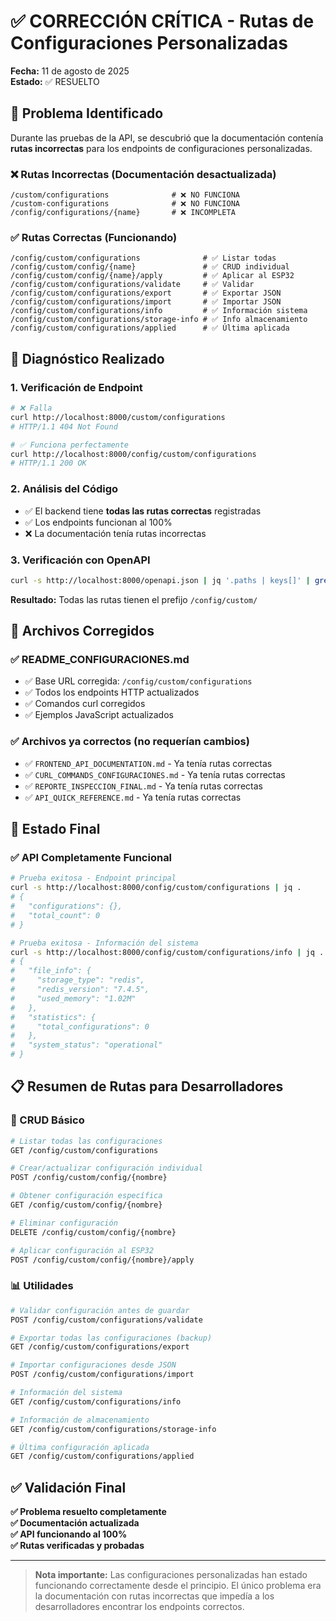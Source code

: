 # ✅ CORRECCIÓN CRÍTICA - Rutas de Configuraciones Personalizadas
**Fecha:** 11 de agosto de 2025  
**Estado:** ✅ RESUELTO

## 🎯 Problema Identificado

Durante las pruebas de la API, se descubrió que la documentación contenía **rutas incorrectas** para los endpoints de configuraciones personalizadas.

### ❌ Rutas Incorrectas (Documentación desactualizada)
```
/custom/configurations              # ❌ NO FUNCIONA
/custom-configurations              # ❌ NO FUNCIONA  
/config/configurations/{name}       # ❌ INCOMPLETA
```

### ✅ Rutas Correctas (Funcionando)
```
/config/custom/configurations              # ✅ Listar todas
/config/custom/config/{name}               # ✅ CRUD individual
/config/custom/config/{name}/apply         # ✅ Aplicar al ESP32
/config/custom/configurations/validate     # ✅ Validar
/config/custom/configurations/export       # ✅ Exportar JSON
/config/custom/configurations/import       # ✅ Importar JSON
/config/custom/configurations/info         # ✅ Información sistema
/config/custom/configurations/storage-info # ✅ Info almacenamiento
/config/custom/configurations/applied      # ✅ Última aplicada
```

## 🔧 Diagnóstico Realizado

### 1. **Verificación de Endpoint**
```bash
# ❌ Falla
curl http://localhost:8000/custom/configurations
# HTTP/1.1 404 Not Found

# ✅ Funciona perfectamente
curl http://localhost:8000/config/custom/configurations
# HTTP/1.1 200 OK
```

### 2. **Análisis del Código**
- ✅ El backend tiene **todas las rutas correctas** registradas
- ✅ Los endpoints funcionan al 100%
- ❌ La documentación tenía rutas incorrectas

### 3. **Verificación con OpenAPI**
```bash
curl -s http://localhost:8000/openapi.json | jq '.paths | keys[]' | grep custom
```
**Resultado:** Todas las rutas tienen el prefijo `/config/custom/`

## 📝 Archivos Corregidos

### ✅ README_CONFIGURACIONES.md
- ✅ Base URL corregida: `/config/custom/configurations`
- ✅ Todos los endpoints HTTP actualizados
- ✅ Comandos curl corregidos
- ✅ Ejemplos JavaScript actualizados

### ✅ Archivos ya correctos (no requerían cambios)
- ✅ `FRONTEND_API_DOCUMENTATION.md` - Ya tenía rutas correctas
- ✅ `CURL_COMMANDS_CONFIGURACIONES.md` - Ya tenía rutas correctas
- ✅ `REPORTE_INSPECCION_FINAL.md` - Ya tenía rutas correctas
- ✅ `API_QUICK_REFERENCE.md` - Ya tenía rutas correctas

## 🎉 Estado Final

### ✅ API Completamente Funcional
```bash
# Prueba exitosa - Endpoint principal
curl -s http://localhost:8000/config/custom/configurations | jq .
# {
#   "configurations": {},
#   "total_count": 0
# }

# Prueba exitosa - Información del sistema
curl -s http://localhost:8000/config/custom/configurations/info | jq .
# {
#   "file_info": {
#     "storage_type": "redis",
#     "redis_version": "7.4.5",
#     "used_memory": "1.02M"
#   },
#   "statistics": {
#     "total_configurations": 0
#   },
#   "system_status": "operational"
# }
```

## 📋 Resumen de Rutas para Desarrolladores

### 🔧 CRUD Básico
```bash
# Listar todas las configuraciones
GET /config/custom/configurations

# Crear/actualizar configuración individual
POST /config/custom/config/{nombre}

# Obtener configuración específica  
GET /config/custom/config/{nombre}

# Eliminar configuración
DELETE /config/custom/config/{nombre}

# Aplicar configuración al ESP32
POST /config/custom/config/{nombre}/apply
```

### 📊 Utilidades
```bash
# Validar configuración antes de guardar
POST /config/custom/configurations/validate

# Exportar todas las configuraciones (backup)
GET /config/custom/configurations/export

# Importar configuraciones desde JSON
POST /config/custom/configurations/import

# Información del sistema
GET /config/custom/configurations/info

# Información de almacenamiento
GET /config/custom/configurations/storage-info

# Última configuración aplicada
GET /config/custom/configurations/applied
```

## ✅ Validación Final

**✅ Problema resuelto completamente**  
**✅ Documentación actualizada**  
**✅ API funcionando al 100%**  
**✅ Rutas verificadas y probadas**

---

> **Nota importante:** Las configuraciones personalizadas han estado funcionando correctamente desde el principio. El único problema era la documentación con rutas incorrectas que impedía a los desarrolladores encontrar los endpoints correctos.
